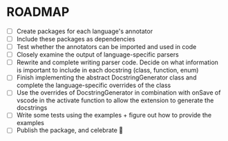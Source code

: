 # ROADMAP

- [ ] Create packages for each language's annotator
- [ ] Include these packages as dependencies
- [ ] Test whether the annotators can be imported and used in code
- [ ] Closely examine the output of language-specific parsers
- [ ] Rewrite and complete writing parser code. Decide on what information 
is important to include in each docstring (class, function, enum)
- [ ] Finish implementing the abstract DocstringGenerator class and complete the language-specific overrides of the class 
- [ ] Use the overrides of DocstringGenerator in combination with onSave of vscode
in the activate function to allow the extension to generate the docstrings
- [ ] Write some tests using the examples + figure out how to provide the examples
- [ ] Publish the package, and celebrate 🎉